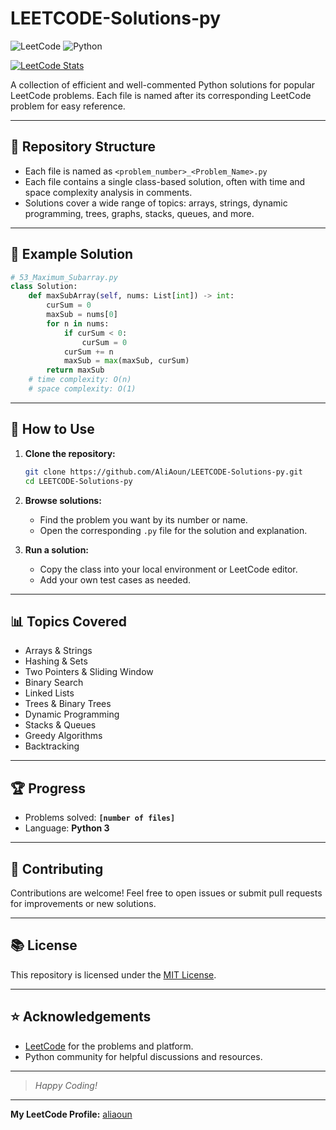 # LEETCODE-Solutions-py

![LeetCode](https://img.shields.io/badge/LeetCode-Solutions-orange?logo=leetcode)
![Python](https://img.shields.io/badge/Python-3.x-blue?logo=python)

[![LeetCode Stats](https://leetcard.jacoblin.cool/aliaoun?theme=catppuccinMocha&font=Fira%20Code&ext=activity)](https://leetcode.com/u/aliaoun/)

A collection of efficient and well-commented Python solutions for popular LeetCode problems. Each file is named after its corresponding LeetCode problem for easy reference.

---

## 📂 Repository Structure

- Each file is named as `<problem_number>_<Problem_Name>.py`
- Each file contains a single class-based solution, often with time and space complexity analysis in comments.
- Solutions cover a wide range of topics: arrays, strings, dynamic programming, trees, graphs, stacks, queues, and more.

---

## 📝 Example Solution

```python
# 53_Maximum_Subarray.py
class Solution:
    def maxSubArray(self, nums: List[int]) -> int:
        curSum = 0
        maxSub = nums[0]
        for n in nums:
            if curSum < 0:
                curSum = 0
            curSum += n
            maxSub = max(maxSub, curSum)
        return maxSub
    # time complexity: O(n)
    # space complexity: O(1)
```

---

## 🚀 How to Use

1. **Clone the repository:**
   ```sh
   git clone https://github.com/AliAoun/LEETCODE-Solutions-py.git
   cd LEETCODE-Solutions-py
   ```

2. **Browse solutions:**
   - Find the problem you want by its number or name.
   - Open the corresponding `.py` file for the solution and explanation.

3. **Run a solution:**
   - Copy the class into your local environment or LeetCode editor.
   - Add your own test cases as needed.

---

## 📊 Topics Covered

- Arrays & Strings
- Hashing & Sets
- Two Pointers & Sliding Window
- Binary Search
- Linked Lists
- Trees & Binary Trees
- Dynamic Programming
- Stacks & Queues
- Greedy Algorithms
- Backtracking

---

## 🏆 Progress

- Problems solved: **`[number of files]`**
- Language: **Python 3**

---

## 🤝 Contributing

Contributions are welcome! Feel free to open issues or submit pull requests for improvements or new solutions.

---

## 📚 License

This repository is licensed under the [MIT License](LICENSE).

---

## ⭐️ Acknowledgements

- [LeetCode](https://leetcode.com/) for the problems and platform.
- Python community for helpful discussions and resources.

---

> _Happy Coding!_

---

**My LeetCode Profile:** [aliaoun](https://leetcode.com/u/aliaoun/)